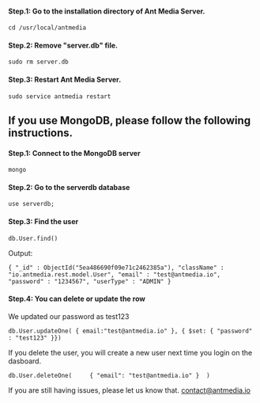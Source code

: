 #### Step.1: Go to the installation directory of Ant Media Server. 

`
cd /usr/local/antmedia
`

#### Step.2: Remove "server.db" file. 

`
sudo rm server.db
`

#### Step.3: Restart Ant Media Server.

`
sudo service antmedia restart
`



## If you use MongoDB, please follow the following instructions.

#### Step.1: Connect to the MongoDB server

`
mongo
`

#### Step.2: Go to the serverdb database

`
use serverdb;
`

#### Step.3: Find the user

`db.User.find()`

Output:

`{ "_id" : ObjectId("5ea486690f09e71c2462385a"), "className" : "io.antmedia.rest.model.User", "email" : "test@antmedia.io", "password" : "1234567", "userType" : "ADMIN" }`

#### Step.4: You can delete or update the row

We updated our password as test123

`db.User.updateOne( { email:"test@antmedia.io" }, { $set: { "password" : "test123" }})`

If you delete the user, you will create a new user next time you login on the dasboard.

`db.User.deleteOne(     { "email": "test@antmedia.io" }  )`

If you are still having issues, please let us know that. 
[contact@antmedia.io](mailto:contact@antmedia.io) 
